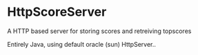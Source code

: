 HttpScoreServer
===============

A HTTP based server for storing scores and retreiving topscores

Entirely Java, using default oracle (sun) HttpServer..
